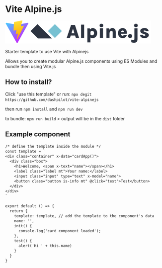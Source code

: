 # Vite Alpine.js

<img src="/favicon.svg" height="75" /><img src="/alpine.svg" height="75" />

Starter template to use Vite with Alpinejs

Allows you to create modular Alpine.js components using ES Modules and bundle then using Vite.js

## How to install?
Click "use this template" or run: `npx degit https://github.com/dashpilot/vite-alpinejs`

then run `npm install` and `npm run dev`

to bundle: `npm run build` > output will be in the `dist` folder

## Example component

```
/* define the template inside the module */
const template = `
<div class="container" x-data="cardApp()">
  <div class="box">
    <h1>Welcome, <span x-text="name"></span></h1>
    <label class="label mt">Your name:</label>
    <input class="input" type="text" x-model="name">
    <button class="button is-info mt" @click="test">Test</button>
  </div>
</div>
`

export default () => {
  return {
    template: template, // add the template to the component's data
    name: '',
    init() {
      console.log('card component loaded');
    },
    test() {
      alert('Hi ' + this.name)
    }
  }
}
```
